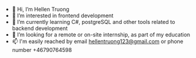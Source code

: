 - 👋 Hi, I’m Hellen Truong
- 👀 I’m interested in frontend development
- 🌱 I’m currently learning C#, postgreSQL and other tools related to backend development
- 💞️ I’m looking for a remote or on-site internship, as part of my education
- 📫 I'm easily reached by email hellentruong123@gmail.com or phone number +46790764598

<!---
hellentruongg/hellentruongg is a ✨ special ✨ repository because its `README.md` (this file) appears on your GitHub profile.
You can click the Preview link to take a look at your changes.
--->
